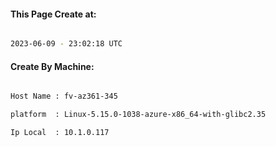 
   
#### This Page Create at:

```bash

2023-06-09 - 23:02:18 UTC

```

#### Create By Machine:

```bash

Host Name : fv-az361-345

platform  : Linux-5.15.0-1038-azure-x86_64-with-glibc2.35

Ip Local  : 10.1.0.117

```


